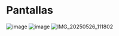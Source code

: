 # Pantallas

![image](https://github.com/user-attachments/assets/4cb01c60-e024-4c28-8f90-7233e79e0bef)
![image](https://github.com/user-attachments/assets/a0719a29-6106-430a-a8ff-da1eec4ca5a2)
![IMG_20250526_111802](https://github.com/user-attachments/assets/ffbdcf7c-e497-4411-bddb-a12bcab590ab)
